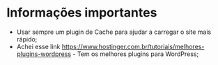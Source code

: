 # Informações importantes

* Usar sempre um plugin de Cache para ajudar a carregar o site mais rápido;
* Achei esse link https://www.hostinger.com.br/tutoriais/melhores-plugins-wordpress - Tem os melhores plugins para WordPress;
